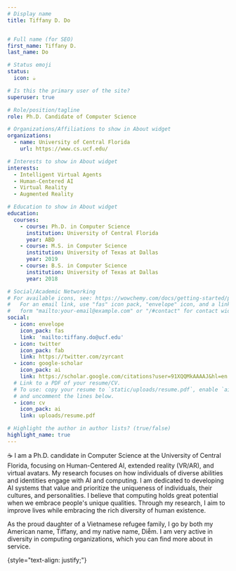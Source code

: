 ```yaml
---
# Display name
title: Tiffany D. Do


# Full name (for SEO)
first_name: Tiffany D.
last_name: Do

# Status emoji
status:
  icon: ☕️

# Is this the primary user of the site?
superuser: true

# Role/position/tagline
role: Ph.D. Candidate of Computer Science

# Organizations/Affiliations to show in About widget
organizations:
  - name: University of Central Florida
    url: https://www.cs.ucf.edu/

# Interests to show in About widget
interests:
  - Intelligent Virtual Agents
  - Human-Centered AI
  - Virtual Reality
  - Augmented Reality

# Education to show in About widget
education:
  courses:
    - course: Ph.D. in Computer Science
      institution: University of Central Florida
      year: ABD
    - course: M.S. in Computer Science
      institution: University of Texas at Dallas
      year: 2019
    - course: B.S. in Computer Science
      institution: University of Texas at Dallas
      year: 2018

# Social/Academic Networking
# For available icons, see: https://wowchemy.com/docs/getting-started/page-builder/#icons
#   For an email link, use "fas" icon pack, "envelope" icon, and a link in the
#   form "mailto:your-email@example.com" or "/#contact" for contact widget.
social:
  - icon: envelope
    icon_pack: fas
    link: 'mailto:tiffany.do@ucf.edu'
  - icon: twitter
    icon_pack: fab
    link: https://twitter.com/zyrcant
  - icon: google-scholar
    icon_pack: ai
    link: https://scholar.google.com/citations?user=91XQQMkAAAAJ&hl=en
  # Link to a PDF of your resume/CV.
  # To use: copy your resume to `static/uploads/resume.pdf`, enable `ai` icons in `params.yaml`,
  # and uncomment the lines below.
  - icon: cv
    icon_pack: ai
    link: uploads/resume.pdf

# Highlight the author in author lists? (true/false)
highlight_name: true
---
```

☕️
I am a Ph.D. candidate in Computer Science at the University of Central Florida, focusing on Human-Centered AI, extended reality (VR/AR), and virtual avatars. My research focuses on how individuals of diverse abilities and identities engage with AI and computing. I am dedicated to developing AI systems that value and prioritize the uniqueness of individuals, their cultures, and personalities. I believe that computing holds great potential when we embrace people's unique qualities. Through my research, I aim to improve lives while embracing the rich diversity of human existence.

As the proud daughter of a Vietnamese refugee family, I go by both my American name, Tiffany, and my native name, Diễm. I am very active in diversity in computing organizations, which you can find more about in service. 

{style="text-align: justify;"}
